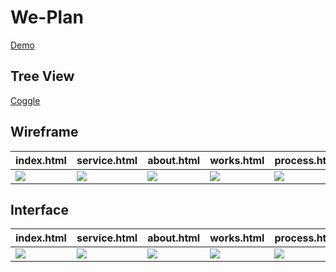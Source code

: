 # We-Plan

[Demo](https://demo.f2e.idv.tw/we)

## Tree View
[Coggle](https://coggle.it/diagram/ZBnYWAAjwnrf3Sq7/t/we-stodio-index-css%E3%80%81index-css%E3%80%81fontawesome-jquery-js%E3%80%81all-js/dde2431addcff7699326deddf60ed1b558f7a07b532f1f9bb78a14ab63b76207)

## Wireframe
|index.html|service.html|about.html|works.html|process.html|
|-|-|-|-|-|
|<img src="https://awayh.github.io/We-Plan/images/wireframe-index.png">|<img src="https://awayh.github.io/We-Plan/images/wireframe-service.png">|<img src="https://awayh.github.io/We-Plan/images/wireframe-about.png">|<img src="https://awayh.github.io/We-Plan/images/wireframe-works.png">|<img src="https://awayh.github.io/We-Plan/images/wireframe-process.png">|

## Interface
|index.html|service.html|about.html|works.html|process.html|
|-|-|-|-|-|
|<img src="https://awayh.github.io/We-Plan/images/interface-index.jpg">|<img src="https://awayh.github.io/We-Plan/images/interface-service.jpg">|<img src="https://awayh.github.io/We-Plan/images/interface-about.jpg">|<img src="https://awayh.github.io/We-Plan/images/interface-works.jpg">|<img src="https://awayh.github.io/We-Plan/images/interface-process.jpg">|

